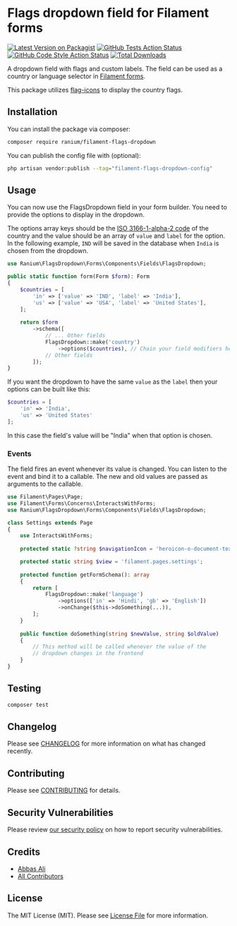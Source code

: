 # Flags dropdown field for Filament forms

[![Latest Version on Packagist](https://img.shields.io/packagist/v/ranium/filament-flags-dropdown.svg?style=flat-square)](https://packagist.org/packages/ranium/filament-flags-dropdown)
[![GitHub Tests Action Status](https://img.shields.io/github/actions/workflow/status/ranium/filament-flags-dropdown/run-tests.yml?branch=main&label=tests&style=flat-square)](https://github.com/ranium/filament-flags-dropdown/actions?query=workflow%3Arun-tests+branch%3Amain)
[![GitHub Code Style Action Status](https://img.shields.io/github/actions/workflow/status/ranium/filament-flags-dropdown/fix-php-code-style-issues.yml?branch=main&label=code%20style&style=flat-square)](https://github.com/ranium/filament-flags-dropdown/actions?query=workflow%3A"Fix+PHP+code+style+issues"+branch%3Amain)
[![Total Downloads](https://img.shields.io/packagist/dt/ranium/filament-flags-dropdown.svg?style=flat-square)](https://packagist.org/packages/ranium/filament-flags-dropdown)

A dropdown field with flags and custom labels. The field can be used as a country or language selector in [Filament forms](https://filamentphp.com/docs/2.x/forms/installation).

This package utilizes [flag-icons](https://github.com/lipis/flag-icons) to display the country flags.

## Installation

You can install the package via composer:

```bash
composer require ranium/filament-flags-dropdown
```

You can publish the config file with (optional):

```bash
php artisan vendor:publish --tag="filament-flags-dropdown-config"
```

## Usage

You can now use the FlagsDropdown field in your form builder. You need to provide the options to display in the dropdown.

The options array keys should be the [ISO 3166-1-alpha-2 code](https://www.iso.org/obp/ui/#search/code/) of the country and the value should be an array of `value` and `label` for the option. In the following example, `IND`
 will be saved in the database when `India` is chosen from the dropdown.
```php
use Ranium\FlagsDropdown\Forms\Components\Fields\FlagsDropdown;

public static function form(Form $form): Form
{
    $countries = [
        'in' => ['value' => 'IND', 'label' => 'India'],
        'us' => ['value' => 'USA', 'label' => 'United States'],
    ];
    
    return $form
        ->schema([
            // ... Other fields
            FlagsDropdown::make('country')
                ->options($countries), // Chain your field modifiers here
            // Other fields
        ]);
}
```

If you want the dropdown to have the same `value` as the `label` then your options can be built like this:

```php
$countries = [
    'in' => 'India',
    'us' => 'United States'
];
```

In this case the field's value will be "India" when that option is chosen.

### Events

The field fires an event whenever its value is changed. You can listen to the event and bind it to a callable. The new and old values are passed as arguments to the callable.

```php
use Filament\Pages\Page;
use Filament\Forms\Concerns\InteractsWithForms;
use Ranium\FlagsDropdown\Forms\Components\Fields\FlagsDropdown;

class Settings extends Page
{
    use InteractsWithForms;
    
    protected static ?string $navigationIcon = 'heroicon-o-document-text';

    protected static string $view = 'filament.pages.settings';
    
    protected function getFormSchema(): array
    {
        return [
            FlagsDropdown::make('language')                
                ->options(['in' => 'Hindi', 'gb' => 'English'])
                ->onChange($this->doSomething(...)),
        ];
    }
    
    public function doSomething(string $newValue, string $oldValue)
    {
        // This method will be called whenever the value of the
        // dropdown changes in the frontend
    }
}
```

## Testing

```bash
composer test
```

## Changelog

Please see [CHANGELOG](CHANGELOG.md) for more information on what has changed recently.

## Contributing

Please see [CONTRIBUTING](CONTRIBUTING.md) for details.

## Security Vulnerabilities

Please review [our security policy](../../security/policy) on how to report security vulnerabilities.

## Credits

- [Abbas Ali](https://github.com/abbasali)
- [All Contributors](../../contributors)

## License

The MIT License (MIT). Please see [License File](LICENSE.md) for more information.

